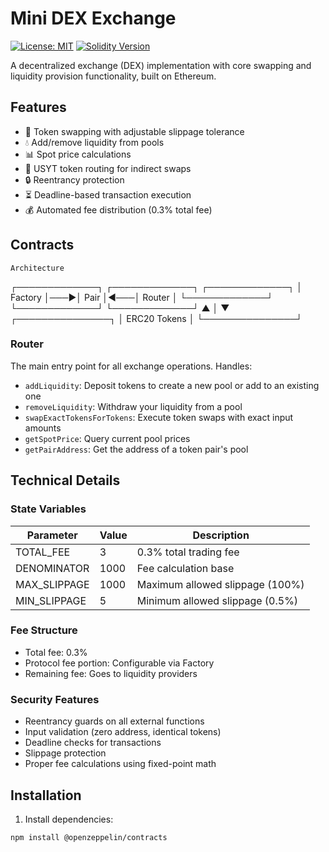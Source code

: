 # Mini DEX Exchange

[![License: MIT](https://img.shields.io/badge/License-MIT-blue.svg)](https://opensource.org/licenses/MIT)
[![Solidity Version](https://img.shields.io/badge/Solidity-0.8.20-lightgrey.svg)](https://soliditylang.org/)

A decentralized exchange (DEX) implementation with core swapping and liquidity provision functionality, built on Ethereum.

## Features

- 🔄 Token swapping with adjustable slippage tolerance
- 💧 Add/remove liquidity from pools
- 📊 Spot price calculations
- 🔄 USYT token routing for indirect swaps
- 🔒 Reentrancy protection
- ⏳ Deadline-based transaction execution
- 💰 Automated fee distribution (0.3% total fee)

## Contracts

    Architecture
┌─────────────┐    ┌─────────────┐    ┌─────────────┐
│   Factory   │───▶│    Pair     │◀───│   Router    │
└─────────────┘    └─────────────┘    └─────────────┘
                         ▲
                         │
                         ▼
                 ┌───────────────┐
                 │ ERC20 Tokens  │
                 └───────────────┘

### Router

The main entry point for all exchange operations. Handles:

- `addLiquidity`: Deposit tokens to create a new pool or add to an existing one
- `removeLiquidity`: Withdraw your liquidity from a pool
- `swapExactTokensForTokens`: Execute token swaps with exact input amounts
- `getSpotPrice`: Query current pool prices
- `getPairAddress`: Get the address of a token pair's pool

## Technical Details

### State Variables

| Parameter          | Value | Description                          |
|--------------------|-------|--------------------------------------|
| TOTAL_FEE          | 3     | 0.3% total trading fee               |
| DENOMINATOR        | 1000  | Fee calculation base                 |
| MAX_SLIPPAGE       | 1000  | Maximum allowed slippage (100%)      |
| MIN_SLIPPAGE       | 5     | Minimum allowed slippage (0.5%)      |

### Fee Structure

- Total fee: 0.3%
- Protocol fee portion: Configurable via Factory
- Remaining fee: Goes to liquidity providers

### Security Features

- Reentrancy guards on all external functions
- Input validation (zero address, identical tokens)
- Deadline checks for transactions
- Slippage protection
- Proper fee calculations using fixed-point math

## Installation

1. Install dependencies:
```bash
npm install @openzeppelin/contracts